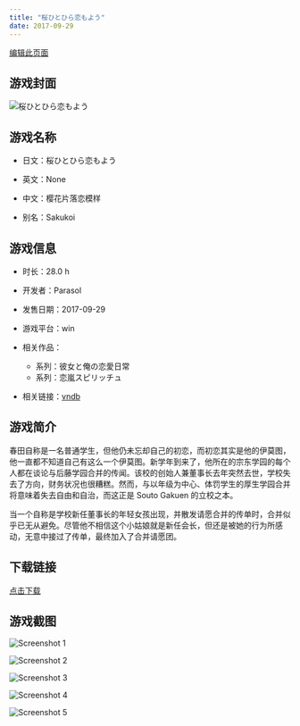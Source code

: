 ```yaml
---
title: "桜ひとひら恋もよう"
date: 2017-09-29
---
```

[编辑此页面](https://github.com/ACG-3/ADV3-source/blob/main/source/_posts/games/%E6%A1%9C%E3%81%B2%E3%81%A8%E3%81%B2%E3%82%89%E6%81%8B%E3%82%82%E3%82%88%E3%81%86.md)

## 游戏封面

![桜ひとひら恋もよう](https%3A//pan.timero.xyz/onedrive/img_lib_001/%E6%A1%9C%E3%81%B2%E3%81%A8%E3%81%B2%E3%82%89%E6%81%8B%E3%82%82%E3%82%88%E3%81%86_cover.avif)


## 游戏名称

- 日文：桜ひとひら恋もよう
- 英文：None
- 中文：樱花片落恋模样

- 别名：Sakukoi


## 游戏信息

- 时长：28.0 h
- 开发者：Parasol
- 发售日期：2017-09-29
- 游戏平台：win
- 相关作品：
   - 系列：彼女と俺の恋愛日常
   - 系列：恋嵐スピリッチュ

- 相关链接：[vndb](https://vndb.org/v20491)


## 游戏简介

春田自称是一名普通学生，但他仍未忘却自己的初恋，而初恋其实是他的伊莫图，他一直都不知道自己有这么一个伊莫图。新学年到来了，他所在的宗东学园的每个人都在谈论与后藤学园合并的传闻。该校的创始人兼董事长去年突然去世，学校失去了方向，财务状况也很糟糕。然而，与以年级为中心、体罚学生的厚生学园合并将意味着失去自由和自治，而这正是 Souto Gakuen 的立校之本。

当一个自称是学校新任董事长的年轻女孩出现，并散发请愿合并的传单时，合并似乎已无从避免。尽管他不相信这个小姑娘就是新任会长，但还是被她的行为所感动，无意中接过了传单，最终加入了合并请愿团。




## 下载链接

[点击下载](https://pan.timero.xyz/onedrive/adv_lib_001/%E6%A1%9C%E3%81%B2%E3%81%A8%E3%81%B2%E3%82%89%E6%81%8B%E3%82%82%E3%82%88%E3%81%86)


## 游戏截图


![Screenshot 1](https%3A//pan.timero.xyz/onedrive/img_lib_001/%E6%A1%9C%E3%81%B2%E3%81%A8%E3%81%B2%E3%82%89%E6%81%8B%E3%82%82%E3%82%88%E3%81%86_Screenshot_1.avif)

![Screenshot 2](https%3A//pan.timero.xyz/onedrive/img_lib_001/%E6%A1%9C%E3%81%B2%E3%81%A8%E3%81%B2%E3%82%89%E6%81%8B%E3%82%82%E3%82%88%E3%81%86_Screenshot_2.avif)

![Screenshot 3](https%3A//pan.timero.xyz/onedrive/img_lib_001/%E6%A1%9C%E3%81%B2%E3%81%A8%E3%81%B2%E3%82%89%E6%81%8B%E3%82%82%E3%82%88%E3%81%86_Screenshot_3.avif)

![Screenshot 4](https%3A//pan.timero.xyz/onedrive/img_lib_001/%E6%A1%9C%E3%81%B2%E3%81%A8%E3%81%B2%E3%82%89%E6%81%8B%E3%82%82%E3%82%88%E3%81%86_Screenshot_4.avif)

![Screenshot 5](https%3A//pan.timero.xyz/onedrive/img_lib_001/%E6%A1%9C%E3%81%B2%E3%81%A8%E3%81%B2%E3%82%89%E6%81%8B%E3%82%82%E3%82%88%E3%81%86_Screenshot_5.avif)

